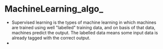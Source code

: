 # MachineLearning_algo_
- Supervised learning is the types of machine learning in which machines are trained using well "labelled" training data, and on basis of that data, machines predict the output. The labelled data means some input data is already tagged with the correct output.
- 
